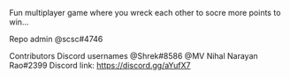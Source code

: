 Fun multiplayer game where you wreck each other to socre more points to win...

Repo admin
    @scsc#4746

Contributors
Discord usernames
    @Shrek#8586
    @MV Nihal Narayan Rao#2399
Discord link: https://discord.gg/aYufX7
